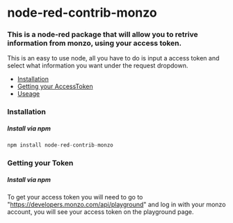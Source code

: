 # node-red-contrib-monzo

### This is a node-red package that will allow you to retrive information from monzo, using your access token.

This is an easy to use node, all you have to do is input a access token and select what information you want under the request dropdown.



- [Installation](#installation)
- [Getting your AccessToken](#token)
- [Useage](#useage)

### <a name="installation"></a> Installation
##### <a name="installation-npm"></a> Install via npm
```js
npm install node-red-contrib-monzo
```

### <a name="token"></a> Getting your Token
##### <a name="token-npm"></a> Install via npm
To get your access token you will need to go to "https://developers.monzo.com/api/playground" and log in with your monzo account, you will see your access token on the playground page.